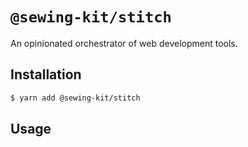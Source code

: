# `@sewing-kit/stitch`

An opinionated orchestrator of web development tools.

## Installation

```bash
$ yarn add @sewing-kit/stitch
```

## Usage
